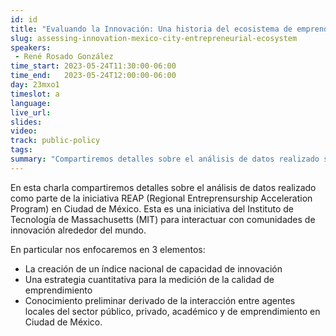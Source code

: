 ```yaml
---
id: id
title: "Evaluando la Innovación: Una historia del ecosistema de emprendimiento en Ciudad de México"
slug: assessing-innovation-mexico-city-entrepreneurial-ecosystem
speakers:
 - René Rosado González
time_start: 2023-05-24T11:30:00-06:00
time_end:   2023-05-24T12:00:00-06:00
day: 23mxo1
timeslot: a
language: 
live_url: 
slides: 
video: 
track: public-policy
tags:
summary: "Compartiremos detalles sobre el análisis de datos realizado sobre Ciudad de México como ecosistema de innovación."
---
```


En esta charla compartiremos detalles sobre el análisis de datos realizado como parte de la iniciativa REAP (Regional Entreprensurship Acceleration Program) en Ciudad de México. Esta es una iniciativa del Instituto de Tecnología de Massachusetts (MIT) para interactuar con comunidades de innovación alrededor del mundo.

En particular nos enfocaremos en 3 elementos: 
 * La creación de un índice nacional de capacidad de innovación
 * Una estrategia cuantitativa para la medición de la calidad de emprendimiento
 * Conocimiento preliminar derivado de la interacción entre agentes locales del sector público, privado, académico y de emprendimiento en Ciudad de México.
